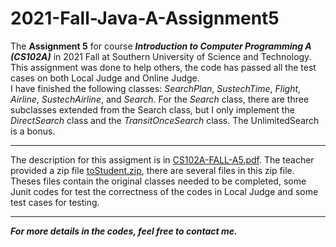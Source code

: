 # 2021-Fall-Java-A-Assignment5
The **Assignment 5** for course ***Introduction to Computer Programming A (CS102A)*** in 2021 Fall at Southern University of Science and Technology.  
This assignment was done to help others, the code has passed all the test cases on both Local Judge and Online Judge.  
I have finished the following classes: *SearchPlan*, *SustechTime*, *Flight*, *Airline*, *SustechAirline*, and *Search*. For the *Search* class, there are three subclasses extended from the Search class, but I only implement the *DirectSearch* class and the *TransitOnceSearch* class. The UnlimitedSearch is a bonus.  

******

The description for this assigment is in [CS102A-FALL-A5.pdf](https://github.com/Olin66/2021-Fall-Java-A-Assignment5/blob/master/CS102A-FALL-A5.pdf). The teacher provided a zip file [toStudent.zip](https://github.com/Olin66/2021-Fall-Java-A-Assignment5/blob/master/toStudent.zip), there are several files in this zip file. Theses files contain the original classes needed to be completed, some Junit codes for test the correctness of the codes in Local Judge and some test cases for testing.  

******

***For more details in the codes, feel free to contact me.***
